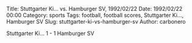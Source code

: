 Title: Stuttgarter Ki… vs. Hamburger SV, 1992/02/22
Date: 1992/02/22 00:00
Category: sports
Tags: football, football scores, Stuttgarter Ki…, Hamburger SV
Slug: stuttgarter-ki-vs-hamburger-sv
Author: carbonero


Stuttgarter Ki… 1 - 1 Hamburger SV
